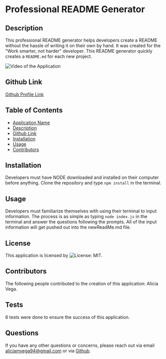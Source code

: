# Professional README Generator

## Description
This professional README generator helps developers create a README without the hassle of writing it on their own by hand. It was created for the "Work smarter, not harder" developer. This README generator quickly creates a `README.md` for each new project.

![Video of the Application](./Develop/utils/Application-Walkthrough.gif)

## Github Link
<a href="https://github.com/aliciavega731"> Github Profile Link </a>

## Table of Contents
- [Application Name](#title)
- [Description](#description)
- [Github Link](#githubUsername)
- [Installation](#installation)
- [Usage](#usage)
- [Contributors](#collaborators)

## Installation
Developers must have NODE downloaded and installed on their computer before anything. Clone the repository and type `npm install` in the terminal.

## Usage
Developers must familiarize themselves with using their terminal to input information. The process is as simple as typing `node index.js` in the terminal and answer the questions following the prompts. All of the input information will get pushed out into the newReadMe.md file. 

## License
This application is licensed by ![License: MIT](https://img.shields.io/badge/License-MIT-yellow.svg).

## Contributors
The following people contributed to the creation of this application: Alicia Vega.

## Tests
6 tests were done to ensure the success of this application.

## Questions
If you have any other questions or concerns, please reach out via email aliciamvega94@gmail.com or via <a href="https://github.com/aliciavega731"> Github</a>.